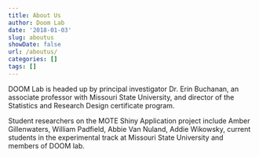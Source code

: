 ```yaml
---
title: About Us
author: Doom Lab
date: '2018-01-03'
slug: aboutus
showDate: false
url: /aboutus/
categories: []
tags: []
---
```


DOOM Lab is headed up by principal investigator Dr. Erin Buchanan, an associate professor with Missouri State University, and director of the Statistics and Research Design certificate program.    

Student researchers on the MOTE Shiny Application project include Amber Gillenwaters, William Padfield, Abbie Van Nuland, Addie Wikowsky, current students in the experimental track at Missouri State University and members of DOOM lab.